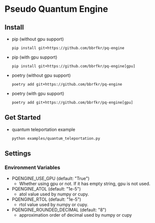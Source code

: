 # Pseudo Quantum Engine
## Install
- pip (without gpu support)
    ```
    pip install git+https://github.com/bbrfkr/pq-engine
    ```

- pip (with gpu support)
    ```
    pip install git+https://github.com/bbrfkr/pq-engine[gpu]
    ```

- poetry (without gpu support)
    ```
    poetry add git+https://github.com/bbrfkr/pq-engine
    ```

- poetry (with gpu support)
    ```
    poetry add git+https://github.com/bbrfkr/pq-engine[gpu]
    ```

## Get Started
- quantum teleportation example
    ```
    python examples/quantum_teleportation.py
    ```

## Settings
### Environment Variables
- PQENGINE_USE_GPU (default: "True")
    - Whether using gpu or not. If it has empty string, gpu is not used.
- PQENGINE_ATOL (default: "1e-5")
    - atol value used by numpy or cupy.
- PQENGINE_RTOL (default: "1e-5")
    - rtol value used by numpy or cupy.
- PQENGINE_ROUNDED_DECIMAL (default: "8") 
    - approximation order of decimal used by numpy or cupy
